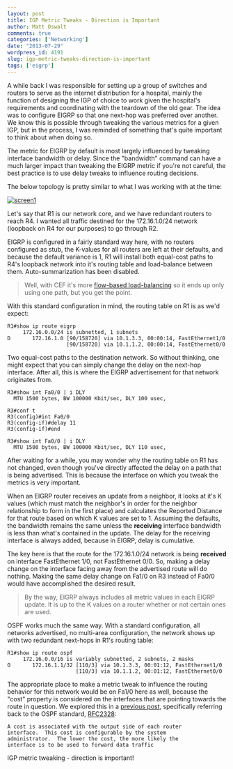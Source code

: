 ```yaml
---
layout: post
title: IGP Metric Tweaks - Direction is Important
author: Matt Oswalt
comments: true
categories: ['Networking']
date: "2013-07-29"
wordpress_id: 4191
slug: igp-metric-tweaks-direction-is-important
tags: ['eigrp']
---
```



A while back I was responsible for setting up a group of switches and routers to serve as the internet distribution for a hospital, mainly the function of designing the IGP of choice to work given the hospital's requirements and coordinating with the teardown of the old gear. The idea was to configure EIGRP so that one next-hop was preferred over another. We know this is possible through tweaking the various metrics for a given IGP, but in the process, I was reminded of something that's quite important to think about when doing so.

The metric for EIGRP by default is most largely influenced by tweaking interface bandwidth or delay. Since the "bandwidth" command can have a much larger impact than tweaking the EIGRP metric if you're not careful, the best practice is to use delay tweaks to influence routing decisions.

The below topology is pretty similar to what I was working with at the time:

[![screen1](/assets/2013/07/screen1.png)](/assets/2013/07/screen1.png)

Let's say that R1 is our network core, and we have redundant routers to reach R4. I wanted all traffic destined for the 172.16.1.0/24 network (loopback on R4 for our purposes) to go through R2.

EIGRP is configured in a fairly standard way here, with no routers configured as stub, the K-values for all routers are left at their defaults, and because the default variance is 1, R1 will install both equal-cost paths to R4's loopback network into it's routing table and load-balance between them. Auto-summarization has been disabled.

> Well, with CEF it's more [flow-based load-balancing](https://oswalt.dev/2013/04/igp-route-multipathing/) so it ends up only using one path, but you get the point.

With this standard configuration in mind, the routing table on R1 is as we'd expect:
    
    R1#show ip route eigrp
         172.16.0.0/24 is subnetted, 1 subnets
    D       172.16.1.0 [90/158720] via 10.1.3.3, 00:00:14, FastEthernet1/0
                       [90/158720] via 10.1.1.2, 00:00:14, FastEthernet0/0

Two equal-cost paths to the destination network. So without thinking, one might expect that you can simply change the delay on the next-hop interface. After all, this is where the EIGRP advertisement for that network originates from.
    
    R3#show int Fa0/0 | i DLY
      MTU 1500 bytes, BW 100000 Kbit/sec, DLY 100 usec, 
    
    R3#conf t
    R3(config)#int Fa0/0
    R3(config-if)#delay 11
    R3(config-if)#end
    
    R3#show int Fa0/0 | i DLY
      MTU 1500 bytes, BW 100000 Kbit/sec, DLY 110 usec,

After waiting for a while, you may wonder why the routing table on R1 has not changed, even though you've directly affected the delay on a path that is being advertised. This is because the interface on which you tweak the metrics is very important.

When an EIGRP router receives an update from a neighbor, it looks at it's K values (which must match the neighbor's in order for the neighbor relationship to form in the first place) and calculates the Reported Distance for that route based on which K values are set to 1. Assuming the defaults, the bandwidth remains the same unless the **receiving** interface bandwidth is less than what's contained in the update. The delay for the receiving interface is always added, because in EIGRP, delay is cumulative.

The key here is that the route for the 172.16.1.0/24 network is being **received** on interface FastEthernet 1/0, not FastEthernet 0/0. So, making a delay change on the interface facing away from the advertised route will do nothing. Making the same delay change on Fa1/0 on R3 instead of Fa0/0 would have accomplished the desired result.

> By the way, EIGRP always includes all metric values in each EIGRP update. It is up to the K values on a router whether or not certain ones are used.

OSPF works much the same way. With a standard configuration, all networks advertised, no multi-area configuration, the network shows up with two redundant next-hops in R1's routing table:

    R1#show ip route ospf
         172.16.0.0/16 is variably subnetted, 2 subnets, 2 masks
    O       172.16.1.1/32 [110/3] via 10.1.3.3, 00:01:12, FastEthernet1/0
                          [110/3] via 10.1.1.2, 00:01:12, FastEthernet0/0

The appropriate place to make a metric tweak to influence the routing behavior for this network would be on Fa1/0 here as well, because the "cost" property is considered on the interfaces that are pointing towards the route in question. We explored this in a [previous post](https://oswalt.dev/2013/04/multi-vendor-ospf-cost-calculations/), specifically referring back to the OSPF standard, [RFC2328](http://tools.ietf.org/html/rfc2328#page-18):

    A cost is associated with the output side of each router
    interface.  This cost is configurable by the system
    administrator.  The lower the cost, the more likely the
    interface is to be used to forward data traffic

IGP metric tweaking - direction is important!
